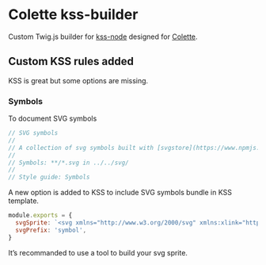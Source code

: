 # Colette kss-builder

Custom Twig.js builder for [kss-node](https://github.com/kss-node/kss-node) designed for [Colette](https://github.com/20minutes/colette).

## Custom KSS rules added

KSS is great but some options are missing.

### Symbols

To document SVG symbols

```scss
// SVG symbols
//
// A collection of svg symbols built with [svgstore](https://www.npmjs.com/package/svgstore).
//
// Symbols: **/*.svg in ../../svg/
//
// Style guide: Symbols
```

A new option is added to KSS to include SVG symbols bundle in KSS template.

```js
module.exports = {
  svgSprite: `<svg xmlns="http://www.w3.org/2000/svg" xmlns:xlink="http://www.w3.org/1999/xlink"><symbol viewBox="0 0 32 32" id="symbol-social-youtube" xmlns="http://www.w3.org/2000/svg"><path d="M31.3 8.3c-.4-1.4-1.4-2.4-2.8-2.8-2.4-.7-12.5-.7-12.5-.7s-10 0-12.5.7C2.1 5.9 1.1 6.9.7 8.3.2 10.8 0 13.4 0 16c0 2.6.2 5.2.7 7.7.4 1.4 1.4 2.4 2.8 2.8 2.5.7 12.5.7 12.5.7s10 0 12.5-.7c1.4-.4 2.4-1.4 2.8-2.8.5-2.5.7-5.1.7-7.7 0-2.6-.2-5.2-.7-7.7zM12.8 20.8v-9.6l8.4 4.8-8.4 4.8z"/></symbol></svg>`,
  svgPrefix: 'symbol',
}
```

It’s recommanded to use a tool to build your svg sprite.
